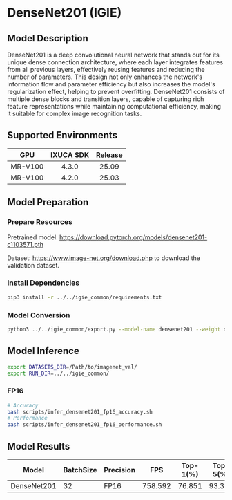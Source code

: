 # DenseNet201 (IGIE)

## Model Description

DenseNet201 is a deep convolutional neural network that stands out for its unique dense connection architecture, where each layer integrates features from all previous layers, effectively reusing features and reducing the number of parameters. This design not only enhances the network's information flow and parameter efficiency but also increases the model's regularization effect, helping to prevent overfitting. DenseNet201 consists of multiple dense blocks and transition layers, capable of capturing rich feature representations while maintaining computational efficiency, making it suitable for complex image recognition tasks.

## Supported Environments

| GPU    | [IXUCA SDK](https://gitee.com/deep-spark/deepspark#%E5%A4%A9%E6%95%B0%E6%99%BA%E7%AE%97%E8%BD%AF%E4%BB%B6%E6%A0%88-ixuca) | Release |
| :----: | :----: | :----: |
| MR-V100 | 4.3.0 | 25.09 |
| MR-V100 | 4.2.0 | 25.03 |

## Model Preparation

### Prepare Resources

Pretrained model: <https://download.pytorch.org/models/densenet201-c1103571.pth>

Dataset: <https://www.image-net.org/download.php> to download the validation dataset.

### Install Dependencies

```bash
pip3 install -r ../../igie_common/requirements.txt
```

### Model Conversion

```bash
python3 ../../igie_common/export.py --model-name densenet201 --weight densenet201-c1103571.pth --output densenet201.onnx
```

## Model Inference

```bash
export DATASETS_DIR=/Path/to/imagenet_val/
export RUN_DIR=../../igie_common/
```

### FP16

```bash
# Accuracy
bash scripts/infer_densenet201_fp16_accuracy.sh
# Performance
bash scripts/infer_densenet201_fp16_performance.sh
```

## Model Results

| Model       | BatchSize | Precision | FPS      | Top-1(%) | Top-5(%) |
| ----------- | --------- | --------- | -------- | -------- | -------- |
| DenseNet201 | 32        | FP16      | 758.592  | 76.851   | 93.338   |
